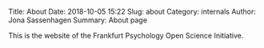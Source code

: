 Title: About
Date: 2018-10-05 15:22
Slug: about
Category: internals
Author: Jona Sassenhagen
Summary: About page

This is the website of the Frankfurt Psychology Open Science Initiative.
